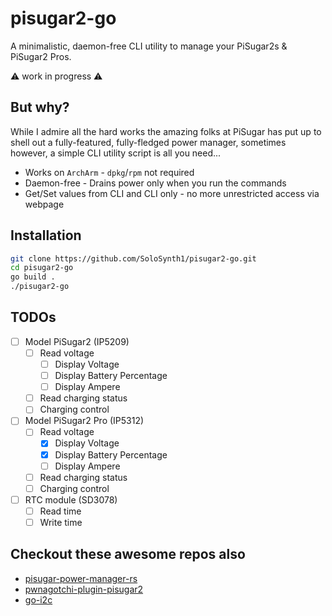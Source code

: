 # pisugar2-go
A minimalistic, daemon-free CLI utility to manage your PiSugar2s &amp; PiSugar2 Pros.

⚠️ work in progress ⚠️

## But why?

While I admire all the hard works the amazing folks at PiSugar has put up to shell out a fully-featured, fully-fledged power manager,
sometimes however, a simple CLI utility script is all you need...

- Works on `ArchArm` - `dpkg`/`rpm` not required
- Daemon-free - Drains power only when you run the commands
- Get/Set values from CLI and CLI only - no more unrestricted access via webpage

## Installation
```bash
git clone https://github.com/SoloSynth1/pisugar2-go.git
cd pisugar2-go
go build .
./pisugar2-go
```

## TODOs
- [ ] Model PiSugar2 (IP5209)
  - [ ] Read voltage
    - [ ] Display Voltage
    - [ ] Display Battery Percentage
    - [ ] Display Ampere
  - [ ] Read charging status
  - [ ] Charging control
- [ ] Model PiSugar2 Pro (IP5312)
  - [ ] Read voltage
    - [x] Display Voltage
    - [x] Display Battery Percentage
    - [ ] Display Ampere
  - [ ] Read charging status
  - [ ] Charging control
- [ ] RTC module (SD3078)
  - [ ] Read time
  - [ ] Write time

## Checkout these awesome repos also
- [pisugar-power-manager-rs](https://github.com/PiSugar/pisugar-power-manager-rs)
- [pwnagotchi-plugin-pisugar2](https://github.com/kellertk/pwnagotchi-plugin-pisugar2)
- [go-i2c](https://github.com/d2r2/go-i2c)
